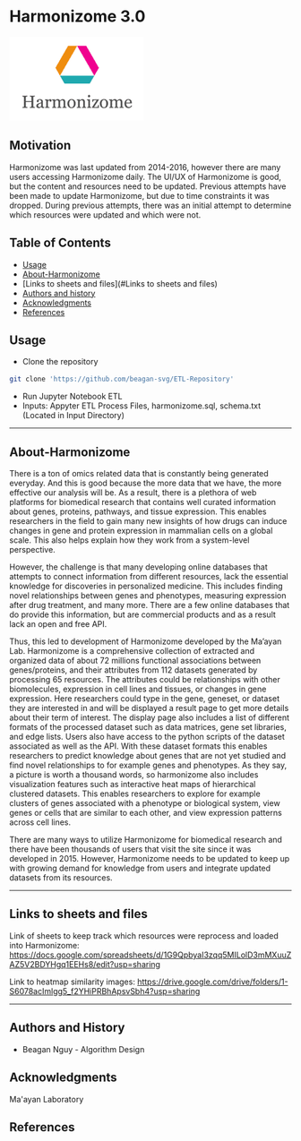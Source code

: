 Harmonizome 3.0
=================================================

![cover](Image/harmonizome.png)

## Motivation
Harmonizome was last updated from 2014-2016, however there are many users accessing Harmonizome daily. The UI/UX of Harmonizome is good, but the content and resources need to be updated. Previous attempts have been made to update Harmonizome, but due to time constraints it was dropped. During previous attempts, there was an initial attempt to determine which resources were updated and which were not. 


Table of Contents 
-----------------
* [Usage](#usage)
* [About-Harmonizome](#About-Harmonizome)
* [Links to sheets and files](#Links to sheets and files)
* [Authors and history](#authors-and-history)
* [Acknowledgments](#acknowledgments)
* [References](#references)

## Usage
- Clone the repository
```bash
git clone 'https://github.com/beagan-svg/ETL-Repository'
```
- Run Jupyter Notebook ETL
- Inputs: Appyter ETL Process Files, harmonizome.sql, schema.txt (Located in Input Directory)
------------------------------------------------------------------


## About-Harmonizome
There is a ton of omics related data that is constantly being generated everyday. And this is good because the more data that we have, the more effective our analysis will be. As a result, there is a plethora of web platforms for biomedical research that contains well curated information about genes, proteins, pathways, and tissue expression. This enables researchers in the field to gain many new insights of how drugs can induce changes in gene and protein expression in mammalian cells on a global scale. This also helps explain how they work from a system-level perspective. 

However, the challenge is that many developing online databases that attempts to connect information from different resources, lack the essential knowledge for discoveries in personalized medicine. This includes finding novel relationships between genes and phenotypes, measuring expression after drug treatment, and many more. There are a few online databases that do provide this information, but are commercial products and as a result lack an open and free API.  

Thus, this led to development of Harmonizome developed by the Ma’ayan Lab. Harmonizome is a comprehensive collection of extracted and organized data of about 72 millions functional associations between genes/proteins, and their attributes from 112 datasets generated by processing 65 resources. The attributes could be relationships with other biomolecules, expression in cell lines and tissues, or changes in gene expression. Here researchers could type in the gene, geneset, or dataset they are interested in and will be displayed a result page to get more details about their term of interest. The display page also includes a list of different formats of the processed dataset such as data matrices, gene set libraries, and edge lists. Users also have access to the python scripts of the dataset associated as well as the API. With these dataset formats this enables researchers to predict knowledge about genes that are not yet studied and find novel relationships to for example genes and phenotypes. As they say, a picture is worth a thousand words, so harmonizome also includes visualization features such as interactive heat maps of hierarchical clustered datasets. This enables researchers to explore for example clusters of genes associated with a phenotype or biological system, view genes or cells that are similar to each other, and view expression patterns across cell lines.  

There are many ways to utilize Harmonizome for biomedical research and there have been thousands of users that visit the site since it was developed in 2015. However, Harmonizome needs to be updated to keep up with growing demand for knowledge from users and integrate updated datasets from its resources. 

------------------------------------------------------------------

## Links to sheets and files
Link of sheets to keep track which resources were reprocess and loaded into Harmonizome: https://docs.google.com/spreadsheets/d/1G9QpbyaI3zqq5MILolD3mMXuuZAZ5V2BDYHgq1EEHs8/edit?usp=sharing

Link to heatmap similarity images:
https://drive.google.com/drive/folders/1-S6078acImlgg5_f2YHiPRBhApsvSbh4?usp=sharing

------------------------------------------------------------------

## Authors and History

* Beagan Nguy - Algorithm Design

## Acknowledgments

Ma'ayan Laboratory
 
## References





